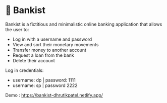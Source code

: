 # 💸 Bankist

Bankist is a fictitious and minimalistic online banking application that allows the user to:

- Log in with a username and password
- View and sort their monetary movements
- Transfer money to another account
- Request a loan from the bank
- Delete their account


Log in credentials:
- username: dp | password: 1111
- username: sp | password 2222

Demo  : https://bankist-dhrutikpatel.netlify.app/
